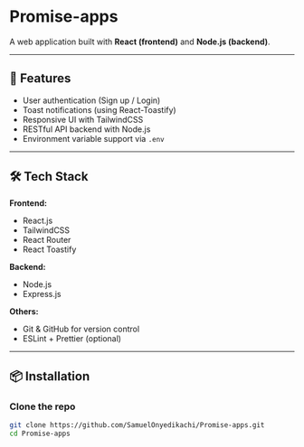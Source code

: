 # Promise-apps

A web application built with **React (frontend)** and **Node.js (backend)**.

---

## 🚀 Features
- User authentication (Sign up / Login)
- Toast notifications (using React-Toastify)
- Responsive UI with TailwindCSS
- RESTful API backend with Node.js
- Environment variable support via `.env`

---

## 🛠️ Tech Stack
**Frontend:**
- React.js
- TailwindCSS
- React Router
- React Toastify

**Backend:**
- Node.js
- Express.js

**Others:**
- Git & GitHub for version control
- ESLint + Prettier (optional)

---

## 📦 Installation

### Clone the repo
```bash
git clone https://github.com/SamuelOnyedikachi/Promise-apps.git
cd Promise-apps
